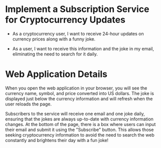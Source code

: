 # Implement a Subscription Service for Cryptocurrency Updates

* As a cryptocurrency user, I want to receive 24-hour updates on currency prices along with a funny joke.

* As a user, I want to receive this information and the joke in my email, eliminating the need to search for it daily.

# Web Application Details
When you open the web application in your browser, you will see the currency name, symbol, and price converted into US dollars. The joke is displayed just below the currency information and will refresh when the user reloads the page.

Subscribers to the service will receive one email and one joke daily, ensuring that the jokes are always up-to-date with currency information changes. At the bottom of the page, there is a box where users can input their email and submit it using the "Subscribe" button. This allows those seeking cryptocurrency information to avoid the need to search the web constantly and brightens their day with a fun joke!
